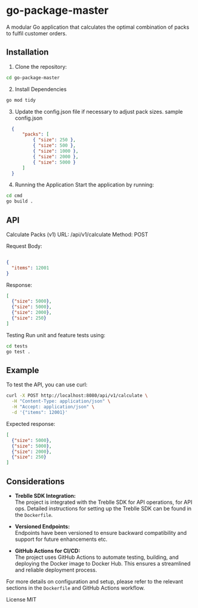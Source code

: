 # go-package-master
A modular Go application that calculates the optimal combination of packs to fulfil customer orders.

## Installation

1. Clone the repository:

```sh
cd go-package-master
```
2. Install Dependencies
```sh
go mod tidy
```

3. Update the config.json file if necessary to adjust pack sizes.
   sample config.json
```json
  {
      "packs": [
          { "size": 250 },
          { "size": 500 },
          { "size": 1000 },
          { "size": 2000 },
          { "size": 5000 }
      ]
  }
```
4. Running the Application
Start the application by running:

```sh
cd cmd
go build .
```

## API
Calculate Packs (v1)
URL: /api/v1/calculate
Method: POST

Request Body:
```json

{
  "items": 12001
}
```
Response:
```json
[
  {"size": 5000},
  {"size": 5000},
  {"size": 2000},
  {"size": 250}
]
```
Testing
Run unit and feature tests using:

```sh
cd tests
go test .
```

## Example
To test the API, you can use curl:

```sh
curl -X POST http://localhost:8080/api/v1/calculate \
  -H "Content-Type: application/json" \
  -H "Accept: application/json" \
  -d '{"items": 12001}'

```

Expected response:

```json
[
  {"size": 5000},
  {"size": 5000},
  {"size": 2000},
  {"size": 250}
]
```

## Considerations

- **Treblle SDK Integration:**  
  The project is integrated with the Treblle SDK for API operations, for API ops. Detailed instructions for setting up the Treblle SDK can be found in the `Dockerfile`.

- **Versioned Endpoints:**  
  Endpoints have been versioned to ensure backward compatibility and support for future enhancements etc.

- **GitHub Actions for CI/CD:**  
  The project uses GitHub Actions to automate testing, building, and deploying the Docker image to Docker Hub. This ensures a streamlined and reliable deployment process.

For more details on configuration and setup, please refer to the relevant sections in the `Dockerfile` and GitHub Actions workflow.

License
MIT
